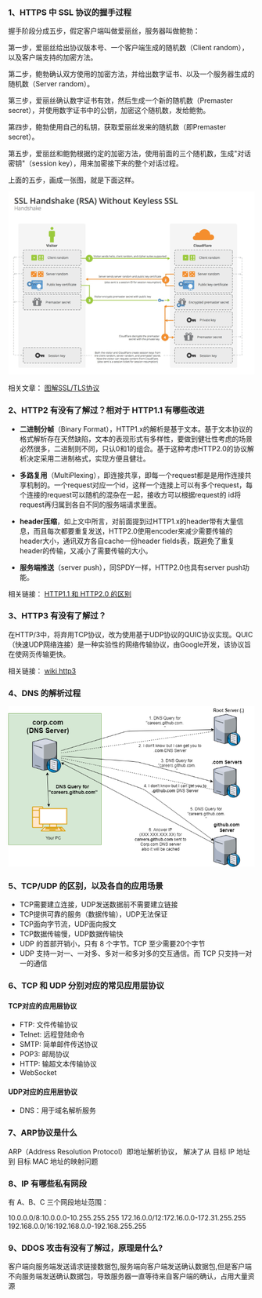 ### 1、HTTPS 中 SSL 协议的握手过程

握手阶段分成五步，假定客户端叫做爱丽丝，服务器叫做鲍勃：

第一步，爱丽丝给出协议版本号、一个客户端生成的随机数（Client random），以及客户端支持的加密方法。

第二步，鲍勃确认双方使用的加密方法，并给出数字证书、以及一个服务器生成的随机数（Server random）。

第三步，爱丽丝确认数字证书有效，然后生成一个新的随机数（Premaster secret），并使用数字证书中的公钥，加密这个随机数，发给鲍勃。

第四步，鲍勃使用自己的私钥，获取爱丽丝发来的随机数（即Premaster secret）。

第五步，爱丽丝和鲍勃根据约定的加密方法，使用前面的三个随机数，生成"对话密钥"（session key），用来加密接下来的整个对话过程。

上面的五步，画成一张图，就是下面这样。

![](./images/02.png)

相关文章：
[图解SSL/TLS协议](http://www.ruanyifeng.com/blog/2014/09/illustration-ssl.html)

### 2、HTTP2 有没有了解过？相对于 HTTP1.1 有哪些改进

- **二进制分帧**（Binary Format），HTTP1.x的解析是基于文本。基于文本协议的格式解析存在天然缺陷，文本的表现形式有多样性，要做到健壮性考虑的场景必然很多，二进制则不同，只认0和1的组合。基于这种考虑HTTP2.0的协议解析决定采用二进制格式，实现方便且健壮。

- **多路复用**（MultiPlexing），即连接共享，即每一个request都是是用作连接共享机制的。一个request对应一个id，这样一个连接上可以有多个request，每个连接的request可以随机的混杂在一起，接收方可以根据request的 id将request再归属到各自不同的服务端请求里面。

- **header压缩**，如上文中所言，对前面提到过HTTP1.x的header带有大量信息，而且每次都要重复发送，HTTP2.0使用encoder来减少需要传输的header大小，通讯双方各自cache一份header fields表，既避免了重复header的传输，又减小了需要传输的大小。

- **服务端推送**（server push），同SPDY一样，HTTP2.0也具有server push功能。

相关链接：
[HTTP1.1 和 HTTP2.0 的区别](https://juejin.im/entry/6844903489596833800)

### 3、HTTP3 有没有了解过？

在HTTP/3中，将弃用TCP协议，改为使用基于UDP协议的QUIC协议实现。QUIC（快速UDP网络连接）是一种实验性的网络传输协议，由Google开发，该协议旨在使网页传输更快。

相关链接：
[wiki http3](https://zh.wikipedia.org/wiki/HTTP/3)

### 4、DNS 的解析过程

![](./images/03.png)

### 5、TCP/UDP 的区别，以及各自的应用场景

- TCP需要建立连接，UDP发送数据前不需要建立链接
- TCP提供可靠的服务（数据传输），UDP无法保证
- TCP面向字节流，UDP面向报文
- TCP数据传输慢，UDP数据传输快
- UDP 的首部开销小，只有 8 个字节。TCP 至少需要20个字节
- UDP 支持一对一、一对多、多对一和多对多的交互通信。而 TCP 只支持一对一的通信

### 6、TCP 和 UDP 分别对应的常见应用层协议

#### TCP对应的应用层协议

- FTP: 文件传输协议
- Telnet: 远程登陆命令
- SMTP: 简单邮件传送协议
- POP3: 邮局协议
- HTTP: 输超文本传输协议
- WebSocket

#### UDP对应的应用层协议

- DNS：用于域名解析服务

### 7、ARP协议是什么

ARP（Address Resolution Protocol）即地址解析协议， 解决了从 目标 IP 地址到 目标 MAC 地址的映射问题

### 8、IP 有哪些私有网段

有 A、B、C 三个网段地址范围：

10.0.0.0/8:10.0.0.0-10.255.255.255
172.16.0.0/12:172.16.0.0-172.31.255.255
192.168.0.0/16:192.168.0.0-192.168.255.255

### 9、DDOS 攻击有没有了解过，原理是什么?

客户端向服务端发送请求链接数据包,服务端向客户端发送确认数据包,但是客户端不向服务端发送确认数据包，导致服务器一直等待来自客户端的确认，占用大量资源
